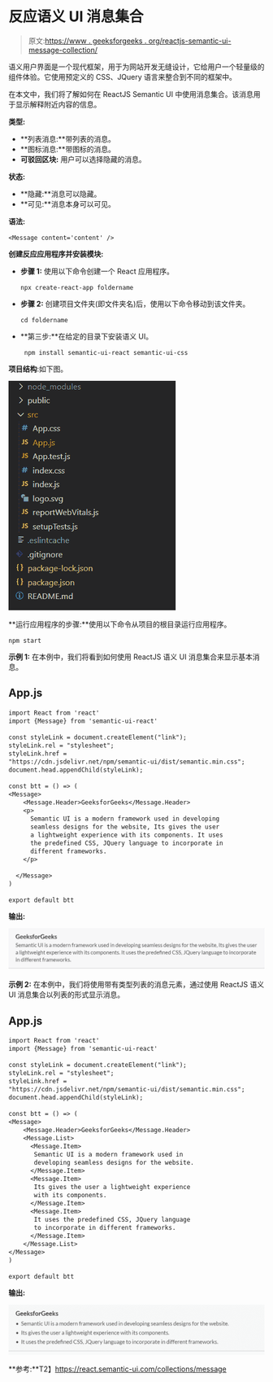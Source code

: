 # 反应语义 UI 消息集合

> 原文:[https://www . geeksforgeeks . org/reactjs-semantic-ui-message-collection/](https://www.geeksforgeeks.org/reactjs-semantic-ui-message-collection/)

语义用户界面是一个现代框架，用于为网站开发无缝设计，它给用户一个轻量级的组件体验。它使用预定义的 CSS、JQuery 语言来整合到不同的框架中。

在本文中，我们将了解如何在 ReactJS Semantic UI 中使用消息集合。该消息用于显示解释附近内容的信息。

**类型:**

*   **列表消息:**带列表的消息。
*   **图标消息:**带图标的消息。
*   **可驳回区块:** 用户可以选择隐藏的消息。

**状态:**

*   **隐藏:**消息可以隐藏。
*   **可见:**消息本身可以可见。

**语法:**

```
<Message content='content' />
```

**创建反应应用程序并安装模块:**

*   **步骤 1:** 使用以下命令创建一个 React 应用程序。

    ```
    npx create-react-app foldername
    ```

*   **步骤 2:** 创建项目文件夹(即文件夹名)后，使用以下命令移动到该文件夹。

    ```
    cd foldername
    ```

*   **第三步:**在给定的目录下安装语义 UI。

    ```
     npm install semantic-ui-react semantic-ui-css
    ```

**项目结构**:如下图。

![](img/f04ae0d8b722a9fff0bd9bd138b29c23.png)

**运行应用程序的步骤:**使用以下命令从项目的根目录运行应用程序。

```
npm start
```

**示例 1:** 在本例中，我们将看到如何使用 ReactJS 语义 UI 消息集合来显示基本消息。

## App.js

```
import React from 'react'
import {Message} from 'semantic-ui-react'

const styleLink = document.createElement("link");
styleLink.rel = "stylesheet";
styleLink.href = 
"https://cdn.jsdelivr.net/npm/semantic-ui/dist/semantic.min.css";
document.head.appendChild(styleLink);

const btt = () => (
<Message>
    <Message.Header>GeeksforGeeks</Message.Header>
    <p>
      Semantic UI is a modern framework used in developing
      seamless designs for the website, Its gives the user 
      a lightweight experience with its components. It uses
      the predefined CSS, JQuery language to incorporate in 
      different frameworks.
    </p>

  </Message>
)

export default btt
```

**输出:**

![](img/ebacc454ab97f767e8e1fdf94438de3d.png)

**示例 2:** 在本例中，我们将使用带有类型列表的消息元素，通过使用 ReactJS 语义 UI 消息集合以列表的形式显示消息。

## App.js

```
import React from 'react'
import {Message} from 'semantic-ui-react'

const styleLink = document.createElement("link");
styleLink.rel = "stylesheet";
styleLink.href = 
"https://cdn.jsdelivr.net/npm/semantic-ui/dist/semantic.min.css";
document.head.appendChild(styleLink);

const btt = () => (
<Message>
    <Message.Header>GeeksforGeeks</Message.Header>
    <Message.List>
      <Message.Item>
       Semantic UI is a modern framework used in
       developing seamless designs for the website.
      </Message.Item> 
      <Message.Item>
       Its gives the user a lightweight experience
       with its components.
      </Message.Item> 
      <Message.Item>
       It uses the predefined CSS, JQuery language 
       to incorporate in different frameworks.
      </Message.Item>
    </Message.List>
</Message>
)

export default btt
```

**输出:**

![](img/da48d6b41059e81928cf75919f4d275c.png)

**参考:**T2】https://react.semantic-ui.com/collections/message